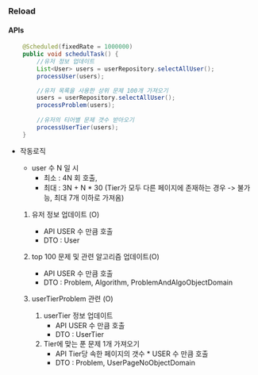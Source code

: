 ### Reload

#### APIs

```java
    @Scheduled(fixedRate = 1000000)
    public void schedulTask() {
        //유저 정보 업데이트
        List<User> users = userRepository.selectAllUser();
        processUser(users);

        //유저 목록을 사용한 상위 문제 100개 가져오기
        users = userRepository.selectAllUser();
        processProblem(users);
        
        //유저의 티어별 문제 갯수 받아오기
        processUserTier(users);
    }
```

* 작동로직
    * user 수 N 일 시 
        * 최소 : 4N 회 호출, 
        * 최대 : 3N + N * 30 (Tier가 모두 다른 페이지에 존재하는 경우 -> 불가능, 최대 7개 이하로 가져옴)

    1. 유저 정보 업데이트 (O)
        * API USER 수 만큼 호출
        * DTO : User

    2. top 100 문제 및 관련 알고리즘 업데이트(O)
        * API USER 수 만큼 호출
        * DTO : Problem, Algorithm, ProblemAndAlgoObjectDomain

    3. userTierProblem 관련 (O)
        1. userTier 정보 업데이트
            * API USER 수 만큼 호출
            * DTO : UserTier
        2. Tier에 맞는 푼 문제 1개 가져오기
            * API Tier당 속한 페이지의 갯수 * USER 수 만큼 호출
            * DTO : Problem, UserPageNoObjectDomain